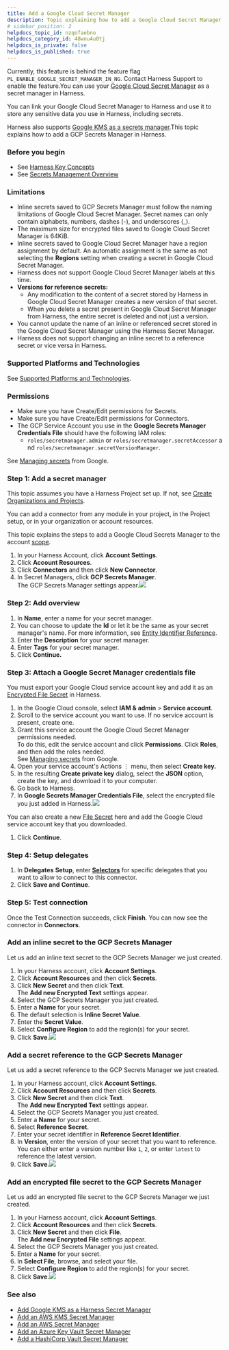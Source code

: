 ```yaml
---
title: Add a Google Cloud Secret Manager
description: Topic explaining how to add a Google Cloud Secret Manager.
# sidebar_position: 2
helpdocs_topic_id: nzqofaebno
helpdocs_category_id: 48wnu4u0tj
helpdocs_is_private: false
helpdocs_is_published: true
---
```


Currently, this feature is behind the feature flag `PL_ENABLE_GOOGLE_SECRET_MANAGER_IN_NG`. Contact Harness Support to enable the feature.You can use your [Google Cloud Secret Manager](https://cloud.google.com/secret-manager/docs) as a secret manager in Harness.

You can link your Google Cloud Secret Manager to Harness and use it to store any sensitive data you use in Harness, including secrets.

Harness also supports [Google KMS as a secrets manager](../6_Security/10-add-google-kms-secrets-manager.md).This topic explains how to add a GCP Secrets Manager in Harness.

### Before you begin

* See [Harness Key Concepts](https://docs.harness.io/article/hv2758ro4e)
* See [Secrets Management Overview](../6_Security/1-harness-secret-manager-overview.md)

### Limitations

* Inline secrets saved to GCP Secrets Manager must follow the naming limitations of Google Cloud Secret Manager. Secret names can only contain alphabets, numbers, dashes (-), and underscores (\_).
* The maximum size for encrypted files saved to Google Cloud Secret Manager is 64KiB.
* Inline secrets saved to Google Cloud Secret Manager have a region assignment by default. An automatic assignment is the same as not selecting the **Regions** setting when creating a secret in Google Cloud Secret Manager.
* Harness does not support Google Cloud Secret Manager labels at this time.
* **Versions for reference secrets:**
	+ Any modification to the content of a secret stored by Harness in Google Cloud Secret Manager creates a new version of that secret.
	+ When you delete a secret present in Google Cloud Secret Manager from Harness, the entire secret is deleted and not just a version.
* You cannot update the name of an inline or referenced secret stored in the Google Cloud Secret Manager using the Harness Secret Manager.
* Harness does not support changing an inline secret to a reference secret or vice versa in Harness.

### Supported Platforms and Technologies

See [Supported Platforms and Technologies](https://docs.harness.io/article/1e536z41av5y-supported-platforms).

### Permissions

* Make sure you have Create/Edit permissions for Secrets.
* Make sure you have Create/Edit permissions for Connectors.
* The GCP Service Account you use in the **Google Secrets Manager Credentials File** should have the following IAM roles:
	+ `roles/secretmanager.admin` or `roles/secretmanager.secretAccessor` and `roles/secretmanager.secretVersionManager`.

See [Managing secrets](https://cloud.google.com/secret-manager/docs/access-control) from Google.

### Step 1: Add a secret manager

This topic assumes you have a Harness Project set up. If not, see [Create Organizations and Projects](../1_Organizations-and-Projects/2-create-an-organization.md).

You can add a connector from any module in your project, in the Project setup, or in your organization or account resources.

This topic explains the steps to add a Google Cloud Secrets Manager to the account [scope](../4_Role-Based-Access-Control/1-rbac-in-harness.md#rbac-scope).

1. In your Harness Account, click **Account Settings**.
2. Click **Account Resources**.
3. Click **Connectors** and then click **New Connector**.
4. In Secret Managers, click **GCP Secrets Manager**.  
The GCP Secrets Manager settings appear.![](./static/add-a-google-cloud-secret-manager-39.png)

### Step 2: Add overview

1. In **Name**, enter a name for your secret manager.
2. You can choose to update the **Id** or let it be the same as your secret manager's name. For more information, see [Entity Identifier Reference](../20_References/entity-identifier-reference.md).
3. Enter the **Description** for your secret manager.
4. Enter **Tags** for your secret manager.
5. Click **Continue.**

### Step 3: Attach a Google Secret Manager credentials file

You must export your Google Cloud service account key and add it as an [Encrypted File Secret](./3-add-file-secrets.md) in Harness.

1. In the Google Cloud console, select **IAM & admin** > **Service account**.
2. Scroll to the service account you want to use. If no service account is present, create one.
3. Grant this service account the Google Cloud Secret Manager permissions needed.  
To do this, edit the service account and click **Permissions**. Click **Roles**, and then add the roles needed.  
See [Managing secrets](https://cloud.google.com/secret-manager/docs/access-control) from Google.
4. Open your service account's Actions ⋮ menu, then select **Create key.**
5. In the resulting **Create private key** dialog, select the **JSON** option, create the key, and download it to your computer.
6. Go back to Harness.
7. In **Google Secrets Manager Credentials File**, select the encrypted file you just added in Harness.![](./static/add-a-google-cloud-secret-manager-40.png)
   
You can also create a new [File Secret](./3-add-file-secrets.md) here and add the Google Cloud service account key that you downloaded.
1. Click **Continue**.

### Step 4: Setup delegates

1. In **Delegates** **Setup**, enter [**Selectors**](../2_Delegates/delegate-guide/select-delegates-with-selectors.md#option-select-a-delegate-for-a-connector-using-tags) for specific delegates that you want to allow to connect to this connector.
2. Click **Save and** **Continue**.

### Step 5: Test connection

Once the Test Connection succeeds, click **Finish**. You can now see the connector in **Connectors**.

### Add an inline secret to the GCP Secrets Manager

Let us add an inline text secret to the GCP Secrets Manager we just created.

1. In your Harness account, click **Account Settings**.
2. Click **Account Resources** and then click **Secrets**.
3. Click **New Secret** and then click **Text**.  
The **Add new Encrypted Text** settings appear.
4. Select the GCP Secrets Manager you just created.
5. Enter a **Name** for your secret.
6. The default selection is **Inline Secret Value**.
7. Enter the **Secret Value**.
8. Select **Configure Region** to add the region(s) for your secret.
9. Click **Save**.![](./static/add-a-google-cloud-secret-manager-41.png)

### Add a secret reference to the GCP Secrets Manager

Let us add a secret reference to the GCP Secrets Manager we just created.

1. In your Harness account, click **Account Settings**.
2. Click **Account Resources** and then click **Secrets**.
3. Click **New Secret** and then click **Text**.  
The **Add new Encrypted Text** settings appear.
4. Select the GCP Secrets Manager you just created.
5. Enter a **Name** for your secret.
6. Select **Reference Secret**.
7. Enter your secret identifier in **Reference Secret Identifier**.
8. In **Version**, enter the version of your secret that you want to reference.  
You can either enter a version number like `1`, `2`, or enter `latest` to reference the latest version.
9. Click **Save**.![](./static/add-a-google-cloud-secret-manager-42.png)

### Add an encrypted file secret to the GCP Secrets Manager

Let us add an encrypted file secret to the GCP Secrets Manager we just created.

1. In your Harness account, click **Account Settings**.
2. Click **Account Resources** and then click **Secrets**.
3. Click **New Secret** and then click **File**.  
The **Add new Encrypted File** settings appear.
4. Select the GCP Secrets Manager you just created.
5. Enter a **Name** for your secret.
6. In **Select File**, browse, and select your file.
7. Select **Configure Region** to add the region(s) for your secret.
8. Click **Save**.![](./static/add-a-google-cloud-secret-manager-43.png)

### See also

* [Add Google KMS as a Harness Secret Manager](../6_Security/10-add-google-kms-secrets-manager.md)
* [Add an AWS KMS Secret Manager](../6_Security/7-add-an-aws-kms-secrets-manager.md)
* [Add an AWS Secret Manager](../6_Security/6-add-an-aws-secret-manager.md)
* [Add an Azure Key Vault Secret Manager](../6_Security/8-azure-key-vault.md)
* [Add a HashiCorp Vault Secret Manager](../6_Security/12-add-hashicorp-vault.md)

